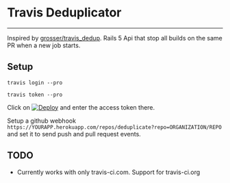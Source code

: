 # Travis Deduplicator
----

Inspired by [grosser/travis_dedup](https://github.com/grosser/travis_dedup). Rails 5 Api that stop all builds on the same PR when a new job starts.

## Setup

`travis login --pro`

`travis token --pro`

Click on [![Deploy](https://www.herokucdn.com/deploy/button.svg)](https://heroku.com/deploy?template=https://github.com/hadinishad/travis-deduplicator) and enter the access token there.
 
 Setup a github webhook `https://YOURAPP.herokuapp.com/repos/deduplicate?repo=ORGANIZATION/REPO` and set it to send push and pull request events.
 
## TODO

- Currently works with only travis-ci.com. Support for travis-ci.org
